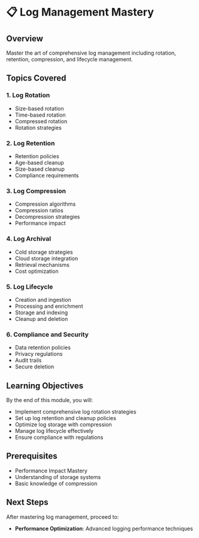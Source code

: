# 📋 Log Management Mastery

## Overview
Master the art of comprehensive log management including rotation, retention, compression, and lifecycle management.

## Topics Covered

### 1. Log Rotation
- Size-based rotation
- Time-based rotation
- Compressed rotation
- Rotation strategies

### 2. Log Retention
- Retention policies
- Age-based cleanup
- Size-based cleanup
- Compliance requirements

### 3. Log Compression
- Compression algorithms
- Compression ratios
- Decompression strategies
- Performance impact

### 4. Log Archival
- Cold storage strategies
- Cloud storage integration
- Retrieval mechanisms
- Cost optimization

### 5. Log Lifecycle
- Creation and ingestion
- Processing and enrichment
- Storage and indexing
- Cleanup and deletion

### 6. Compliance and Security
- Data retention policies
- Privacy regulations
- Audit trails
- Secure deletion

## Learning Objectives
By the end of this module, you will:
- Implement comprehensive log rotation strategies
- Set up log retention and cleanup policies
- Optimize log storage with compression
- Manage log lifecycle effectively
- Ensure compliance with regulations

## Prerequisites
- Performance Impact Mastery
- Understanding of storage systems
- Basic knowledge of compression

## Next Steps
After mastering log management, proceed to:
- **Performance Optimization**: Advanced logging performance techniques
